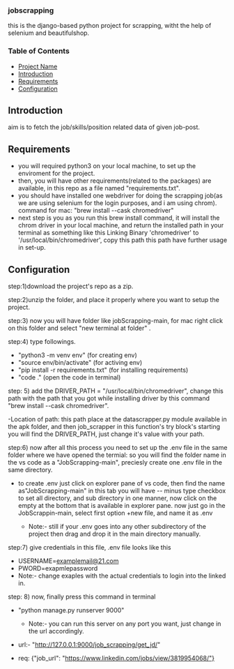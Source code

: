 ### jobscrapping

this is the django-based python project for scrapping, witht the help of selenium and beautifulshop.


### Table of Contents

- [Project Name](#project-name)
- [Introduction](#introduction)
- [Requirements](#Configuration)
- [Configuration](#Configuration)

## Introduction

aim is to fetch the job/skills/position related data of given job-post.


## Requirements

- you will required python3 on your local machine, to set up the enviroment for the project.
- then, you will have other requirements(related to the packages) are available, in this repo as a file named "requirements.txt".
- you should have installed one webdriver for doing the scrapping job(as we are using selenium for the login purposes, and i am using chrom). command for mac: "brew install --cask chromedriver"
- next step is you as you run this brew install command, it will install the chrom driver in your local machine, and return the installed path in your terminal as something like this
Linking Binary 'chromedriver' to '/usr/local/bin/chromedriver', copy this path this path have further usage in set-up.

## Configuration
step:1)download the project's repo as a zip.

step:2)unzip the folder, and place it properly where you want to setup the project.

step:3) now you will have folder like jobScrapping-main, for mac right click on this folder and select "new terminal at folder" .

step:4) type followings.
  - "python3 -m venv env" (for creating env)
  - "source env/bin/activate" (for activing env)
  - "pip install -r requirements.txt" (for installing requirements)
  - "code ." (open the code in terminal)

step: 5) add the DRIVER_PATH = "/usr/local/bin/chromedriver", change this path with the path that you got while installing driver by this command "brew install --cask chromedriver".

-Location of path: this path place at the datascrapper.py module available in the apk folder, and then job_scrapper in this function's try block's starting you will find the DRIVER_PATH, just change it's value with your path.

step:6) now after all this process you need to set up the .env file in the same folder where we have opened the termial: so you will find the folder name in the vs code as a  "JobScrapping-main", preciesly create one .env file in the same directory.

- to create .env just click on explorer pane of vs code, then find the name as"JobScrapping-main" in this tab you will have -- minus type checkbox to set all directory, and sub directory in one manner, now click on the empty at the bottom that is available in explorer pane. now just go in the JobScrappin-main, select first option +new file, and name it as .env

  - Note:- still if your .env goes into any other subdirectory of the project then drag and drop it in the main directory manually.

step:7) give credentials in this file,
.env file looks like this
- USERNAME=examplemail@21.com
- PWORD=exapmlepassword
 - Note:- change exaples with the actual credentials to login into the linked in.

step: 8) now, finally press this command in terminal
- "python manage.py runserver 9000"
	- Note:- you can run this server on any port you want, just change in the url accordingly.

- url:- "http://127.0.0.1:9000/job_scrapping/get_jd/"
- req: {"job_url": "https://www.linkedin.com/jobs/view/3819954068/"}
